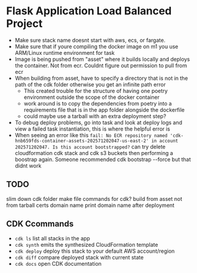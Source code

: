 # Flask Application Load Balanced Project

- Make sure stack name doesnt start with aws, ecs, or fargate.
- Make sure that if youre compiling the docker image on m1 you use ARM/Linux runtime environment for task
- Image is being pushed from "asset" where it builds locally and deploys the container. Not from ecr. Couldnt figure out permission to pull from ecr
- When building from asset, have to specify a directory that is not in the path of the cdk folder otherwise you get an infinite path error
    - This created trouble for the structure of having one poetry environment outside the scope of the docker container
    - work around is to copy the dependencies from poetry into a requirements file that is in the app folder alongside the dockerfile
    - could maybe use a tarball with an extra deployment step?
- To debug deploy problems, go into task and look at deploy logs and view a failed task instantiation, this is where the helpful error is
- When seeing an error like this `fail: No ECR repository named 'cdk-hnb659fds-container-assets-202571202047-us-east-2' in account 202571202047. Is this account bootstrapped?` can try delete cloudformation cdk stack and cdk s3 buckets then performing a boostrap again. Someone recommended cdk bootstrap --force but that didnt work

## TODO
slim down cdk folder
make file commands for cdk?
build from asset not from tarball
certs
domain name
print domain name after deployment

## CDK Ccommands

 * `cdk ls`          list all stacks in the app
 * `cdk synth`       emits the synthesized CloudFormation template
 * `cdk deploy`      deploy this stack to your default AWS account/region
 * `cdk diff`        compare deployed stack with current state
 * `cdk docs`        open CDK documentation
